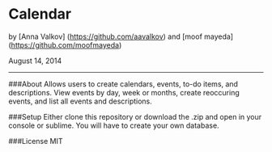 Calendar
==========

by [Anna Valkov] (https://github.com/aavalkov) and [moof mayeda] (https://github.com/moofmayeda)

August 14, 2014
_______________

###About
Allows users to create calendars, events, to-do items, and descriptions. View events by day, week or months, create reoccuring events, and list all events and descriptions.

###Setup
Either clone this repository or download the .zip and open in your console or sublime. You will have to create your own database.


###License
MIT
